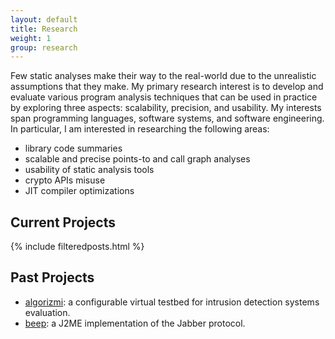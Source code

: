 ```yaml
---
layout: default
title: Research
weight: 1
group: research
---
```


Few static analyses make their way to the real-world due to the unrealistic assumptions that they make. My primary research interest is to develop and evaluate various program analysis techniques that can be used in practice by exploring three aspects: scalability, precision, and usability. My interests span programming languages, software systems, and software engineering. In particular, I am interested in researching the following areas:

* library code summaries
* scalable and precise points-to and call graph analyses
* usability of static analysis tools
* crypto APIs misuse
* JIT compiler optimizations


## Current Projects ##
{% include filteredposts.html %}

## Past Projects ##

* <a href="http://sourceforge.net/projects/algorizmi/" target="_blank">algorizmi</a>: a configurable virtual testbed for intrusion detection systems evaluation.
* <a href="http://sourceforge.net/projects/beep/" target="_blank">beep</a>: a J2ME implementation of the Jabber protocol.
